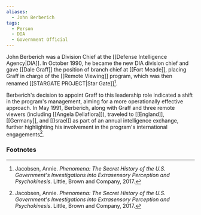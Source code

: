 ```yaml
---
aliases:
  - John Berberich
tags:
  - Person
  - DIA
  - Government Official
---
```

John Berberich was a Division Chief at the [[Defense Intelligence Agency|DIA]]. In October 1990, he became the new DIA division chief and gave [[Dale Graff]] the position of branch chief at [[Fort Meade]], placing Graff in charge of the [[Remote Viewing]] program, which was then renamed [[STARGATE PROJECT|Star Gate]][^1].

Berberich's decision to appoint Graff to this leadership role indicated a shift in the program's management, aiming for a more operationally effective approach. In May 1991, Berberich, along with Graff and three remote viewers (including [[Angela Dellafiora]]), traveled to [[England]], [[Germany]], and [[Israel]] as part of an annual intelligence exchange, further highlighting his involvement in the program's international engagements[^1].

### Footnotes
[^1]: Jacobsen, Annie. *Phenomena: The Secret History of the U.S. Government's Investigations into Extrasensory Perception and Psychokinesis*. Little, Brown and Company, 2017.
